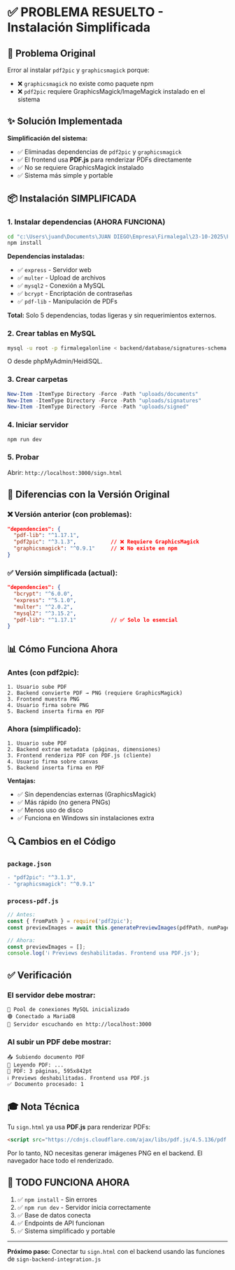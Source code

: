 # ✅ PROBLEMA RESUELTO - Instalación Simplificada

## 🔧 Problema Original

Error al instalar `pdf2pic` y `graphicsmagick` porque:
- ❌ `graphicsmagick` no existe como paquete npm
- ❌ `pdf2pic` requiere GraphicsMagick/ImageMagick instalado en el sistema

## ✨ Solución Implementada

**Simplificación del sistema:**
- ✅ Eliminadas dependencias de `pdf2pic` y `graphicsmagick`
- ✅ El frontend usa **PDF.js** para renderizar PDFs directamente
- ✅ No se requiere GraphicsMagick instalado
- ✅ Sistema más simple y portable

## 📦 Instalación SIMPLIFICADA

### 1. Instalar dependencias (AHORA FUNCIONA)

```bash
cd "c:\Users\juand\Documents\JUAN DIEGO\Empresa\Firmalegal\23-10-2025\Firmalegal-main1-main"
npm install
```

**Dependencias instaladas:**
- ✅ `express` - Servidor web
- ✅ `multer` - Upload de archivos
- ✅ `mysql2` - Conexión a MySQL
- ✅ `bcrypt` - Encriptación de contraseñas
- ✅ `pdf-lib` - Manipulación de PDFs

**Total:** Solo 5 dependencias, todas ligeras y sin requerimientos externos.

### 2. Crear tablas en MySQL

```bash
mysql -u root -p firmalegalonline < backend/database/signatures-schema.sql
```

O desde phpMyAdmin/HeidiSQL.

### 3. Crear carpetas

```powershell
New-Item -ItemType Directory -Force -Path "uploads/documents"
New-Item -ItemType Directory -Force -Path "uploads/signatures"
New-Item -ItemType Directory -Force -Path "uploads/signed"
```

### 4. Iniciar servidor

```bash
npm run dev
```

### 5. Probar

Abrir: `http://localhost:3000/sign.html`

## 🎯 Diferencias con la Versión Original

### ❌ Versión anterior (con problemas):
```json
"dependencies": {
  "pdf-lib": "^1.17.1",
  "pdf2pic": "^3.1.3",           // ❌ Requiere GraphicsMagick
  "graphicsmagick": "^0.9.1"     // ❌ No existe en npm
}
```

### ✅ Versión simplificada (actual):
```json
"dependencies": {
  "bcrypt": "^6.0.0",
  "express": "^5.1.0",
  "multer": "^2.0.2",
  "mysql2": "^3.15.2",
  "pdf-lib": "^1.17.1"           // ✅ Solo lo esencial
}
```

## 📊 Cómo Funciona Ahora

### Antes (con pdf2pic):
```
1. Usuario sube PDF
2. Backend convierte PDF → PNG (requiere GraphicsMagick)
3. Frontend muestra PNG
4. Usuario firma sobre PNG
5. Backend inserta firma en PDF
```

### Ahora (simplificado):
```
1. Usuario sube PDF
2. Backend extrae metadata (páginas, dimensiones)
3. Frontend renderiza PDF con PDF.js (cliente)
4. Usuario firma sobre canvas
5. Backend inserta firma en PDF
```

**Ventajas:**
- ✅ Sin dependencias externas (GraphicsMagick)
- ✅ Más rápido (no genera PNGs)
- ✅ Menos uso de disco
- ✅ Funciona en Windows sin instalaciones extra

## 🔍 Cambios en el Código

### `package.json`
```diff
- "pdf2pic": "^3.1.3",
- "graphicsmagick": "^0.9.1"
```

### `process-pdf.js`
```javascript
// Antes:
const { fromPath } = require('pdf2pic');
const previewImages = await this.generatePreviewImages(pdfPath, numPages);

// Ahora:
const previewImages = [];
console.log('ℹ️ Previews deshabilitadas. Frontend usa PDF.js');
```

## ✅ Verificación

### El servidor debe mostrar:
```
🔗 Pool de conexiones MySQL inicializado
🟢 Conectado a MariaDB
🚀 Servidor escuchando en http://localhost:3000
```

### Al subir un PDF debe mostrar:
```
📤 Subiendo documento PDF
📖 Leyendo PDF: ...
📄 PDF: 3 páginas, 595x842pt
ℹ️ Previews deshabilitadas. Frontend usa PDF.js
✅ Documento procesado: 1
```

## 🎓 Nota Técnica

Tu `sign.html` ya usa **PDF.js** para renderizar PDFs:

```html
<script src="https://cdnjs.cloudflare.com/ajax/libs/pdf.js/4.5.136/pdf.min.js"></script>
```

Por lo tanto, NO necesitas generar imágenes PNG en el backend. El navegador hace todo el renderizado.

## 🚀 TODO FUNCIONA AHORA

1. ✅ `npm install` - Sin errores
2. ✅ `npm run dev` - Servidor inicia correctamente
3. ✅ Base de datos conecta
4. ✅ Endpoints de API funcionan
5. ✅ Sistema simplificado y portable

---

**Próximo paso:** Conectar tu `sign.html` con el backend usando las funciones de `sign-backend-integration.js`
